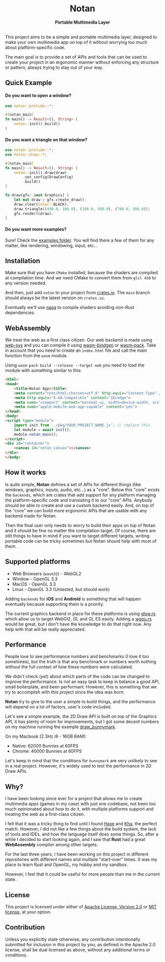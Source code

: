 <h1 align="center">Notan</h1>
<div align="center">
 <strong>
     Portable Multimedia Layer
 </strong>
</div>

<br />

This project aims to be a simple and portable multimedia layer, designed to make your own multimedia app on top of it
without worrying too much about platform-specific code.

The main goal is to provide a set of APIs and tools that can be used to create your project in an ergonomic manner without
enforcing any structure or pattern, always trying to stay out of your way.

## Quick Example

#### Do you want to open a window?

```rust
use notan::prelude::*;

#[notan_main]
fn main() -> Result<(), String> {
    notan::init().build()
}
```

#### Do you want a triangle on that window?

```rust
use notan::prelude::*;
use notan::draw::*;

#[notan_main]
fn main() -> Result<(), String> {
    notan::init().draw(draw)
        .set_config(DrawConfig)
        .build()
}

fn draw(gfx: &mut Graphics) {
    let mut draw = gfx.create_draw();
    draw.clear(Color::BLACK);
    draw.triangle((400.0, 100.0), (100.0, 500.0), (700.0, 500.0));
    gfx.render(&draw);
}
```

#### Do you want more examples?

Sure! Check the [examples folder](examples). You will find there a few of them for any matter, like rendering, windowing, input, etc...

## Installation

Make sure that you have `CMake` installed, because the shaders are compiled at compilation time. And we need CMake to convert them from `glsl 450`
to any version needed.

And then, just add `notan` to your project from [crates.io](https://crates.io). The `main` branch should always be the latest version on `crates.io`.

Eventually we'll use [naga](https://github.com/gfx-rs/naga) to compile shaders avoiding *non-Rust* dependencies.

## WebAssembly

We treat the web as a first class citizen. Our web backend is made using [web-sys](https://github.com/rustwasm/wasm-bindgen/tree/master/crates/web-sys) and you can compile it using [wasm-bindgen](https://github.com/rustwasm/wasm-bindgen)
or [wasm-pack](https://github.com/rustwasm/wasm-pack). Take in account that you need to create an `index.html` file and call the main function from the `wasm` module.

Using `wasm-pack build --release --target web` you need to load the module with something similar to this:
```html
<html>
<head>
    <title>Notan App</title>
    <meta content="text/html;charset=utf-8" http-equiv="Content-Type" />
    <meta http-equiv="X-UA-Compatible" content="IE=edge">
    <meta name="viewport" content="minimal-ui, width=device-width, initial-scale=1.0, maximum-scale=1.0, user-scalable=no">
    <meta name="apple-mobile-web-app-capable" content="yes">
</head>
<body>
<script type="module">
    import init from './pkg/YOUR_PROJECT_NAME.js'; // replace this 
    let module = await init();
    module.notan_main();
</script>
<div id="container">
    <canvas id="notan_canvas"></canvas>
</div>
</body>
```

## How it works

Is quite simple, **Notan** defines a set of APIs for different things (like windows, graphics, inputs, audio, etc...) as a "core".
Below this "core" exists the `backends`, which are crates that add support for any platform managing the platform-specific
code and translating it to our "core" APIs. Anybody should be able to create and use a custom backend easily.
And, on top of the "core" we can build more ergonomic APIs that are usable with any backend made for Notan.

Then the final user only needs to worry to build their apps on top of Notan and it should be fine no matter the compilation target.
Of course, there are still things to have in mind if you want to target different targets, writing portable code can be tricky sometimes
but Notan should help with most of them.

## Supported platforms

- Web Browsers (`wasm32`) - WebGL2
- Window - OpenGL 3.3
- MacOS - OpenGL 3.3
- Linux - OpenGL 3.3 (Untested, but should work)

Adding `backends` for **iOS** and **Android** is something that will happen eventually because supporting them is a priority.

The current graphics backend in place for these platforms is using [glow.rs](https://github.com/grovesNL/glow) which allow us to target WebGl2, GL and GL ES easily.
Adding a [wgpu.rs](https://wgpu.rs/) would be great, but I don't have the knowledge to do that right now. Any help with that will be really appreciated.

## Performance

People love to see performance numbers and benchmarks (I love it too sometimes), but the truth is that any
benchmark or numbers worth nothing without the full context of how these numbers were calculated.

We didn't check (*yet*) about which parts of the code can be changed to improve the performance.
Is not an easy task to keep in balance a good API, small boilerplate, and been performant.
However, this is something that we try to accomplish with this project since the idea was born.

**Notan** try to give to the user a simple to build things, and the performance will depend on a lot of factors, user's code included.

Let's see a simple example, the 2D Draw API is built on top of the Graphics API, it has plenty of room for improvements,
but I got some decent numbers on my machine running the example [draw_bunnymark](examples/draw_bunnymark.rs).

On my Macbook (2.3Hz i9 - 16GB RAM):
- Native: 62000 Bunnies at 60FPS
- Chrome: 40000 Bunnies at 60FPS

Let's keep in mind that the conditions for `bunnymark` are very unlikely to see in a real project.
However, it's widely used to test the performance in 2D Draw APIs.

## Why?

I have been looking since ever for a project that allows me to create multimedia apps (games in my case) with just one codebase,
not been too much opinionated about how to do it, with multiple platforms support and treating the web as a first-class citizen.

I felt that it was a tricky thing to find until I found [Haxe](https://haxe.org/) and [Kha](https://kha.tech/), the perfect match.
However, I did not like a few things about the build system, the lack of tools and IDEs, and how the language itself does some things.
So, after a while I decided to start looking again, and I saw that **Rust** had a great **WebAssembly** compiler among other targets.

For the last three years, I have been working on this project in different repositories with different names and multiple "start-over" times.
It was my place to learn Rust and OpenGL, my hobby and my sandbox.

However, I feel that it could be useful for more people than me in the current state.

## License

This project is licensed under either of [Apache License, Version
2.0](LICENSE-APACHE) or [MIT license](LICENSE-MIT), at your option.

## Contribution

Unless you explicitly state otherwise, any contribution intentionally submitted
for inclusion in this project by you, as defined in the Apache 2.0 license,
shall be dual licensed as above, without any additional terms or conditions.
